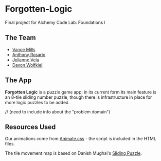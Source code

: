 # Forgotten-Logic
Final project for Alchemy Code Lab: Foundations I

## The Team
- [Vance Mills](https://github.com/Vance-M)
- [Anthony Rosario](https://github.com/Anthony-Rosario)
- [Julianne Vela](https://github.com/julianne-vela)
- [Devon Wolfkiel](https://github.com/devon-wolf)

## The App
**Forgotten Logic** is a puzzle game app; in its current form its main feature is an 8-tile sliding number puzzle, though there is infrastructure in place for more logic puzzles to be added.

// (need to include info about the "problem domain")

## Resources Used
Our animations come from [Animate.css](https://animate.style) - the script is included in the HTML files.

The tile movement map is based on Danish Mughal's [Sliding Puzzle](https://github.com/danishmughal/sliding-puzzle).


